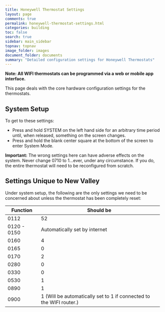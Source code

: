 ```yaml
---
title: Honeywell Thermostat Settings
layout: page
comments: true
permalink: honeywell-thermostat-settings.html
categories: building
toc: false
search: true
sidebar: main_sidebar
topnav: topnav
image_folder: images
document_folder: documents
summary: "Detailed configuration settings for Honeywell Thermostats"
---
```


**Note: All WIFI thermostats can be programmed via a web or mobile app interface.**

This page deals with the core hardware configuration settings for the thermostats.

## System Setup

To get to these settings:

- Press and hold SYSTEM on the left hand side for an arbitrary time period until, when released, something on the screen changes.
- Press and hold the blank center square at the bottom of the screen to enter System Mode.

**Important:** The wrong settings here can have adverse effects on the system.  Never change 0710 to 1...ever, under any circumstance.  If you do, the entire thermostat will need to be reconfigured from scratch.

## Settings Unique to New Valley

Under system setup, the following are the only settings we need to be concerned about unless the thermostat has been completely reset:

|Function|Should be|
|---|---|
|0112|52|
|0120 - 0150|Automatically set by internet|
|0160|4|
|0165|0|
|0170|2|
|0280|0|
|0330|0|
|0530|1|
|0890|1|
|0900|1 (Will be automatically set to 1 if connected to the WIFI router.)|
